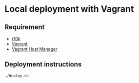 # Local deployment with Vagrant

## Requirement

- [r10k](https://github.com/puppetlabs/r10k)
- [Vagrant](https://www.vagrantup.com/downloads.html)
- [Vagrant Host Manager](https://github.com/smdahlen/vagrant-hostmanager)

## Deployment instructions

    ./deploy.sh
